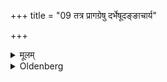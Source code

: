 +++
title = "09 तत्र प्रागग्रेषु दर्भेषूदङ्ङाचार्य"

+++

<details><summary>मूलम्</summary>

तत्र प्रागग्रेषु दर्भेषूदङ्ङाचार्य उपविशति ९
</details>

<details><summary>Oldenberg</summary>

9. There the teacher sits down, facing the north, on eastward-pointed Darbha grass;
</details>
